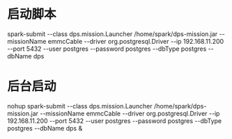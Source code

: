 # 启动脚本
spark-submit --class dps.mission.Launcher /home/spark/dps-mission.jar --missionName emmcCable --driver org.postgresql.Driver --ip 192.168.11.200 --port 5432 --user postgres --password postgres --dbType postgres --dbName dps

# 后台启动
nohup spark-submit --class dps.mission.Launcher /home/spark/dps-mission.jar --missionName emmcCable --driver org.postgresql.Driver --ip 192.168.11.200 --port 5432 --user postgres --password postgres --dbType postgres --dbName dps &